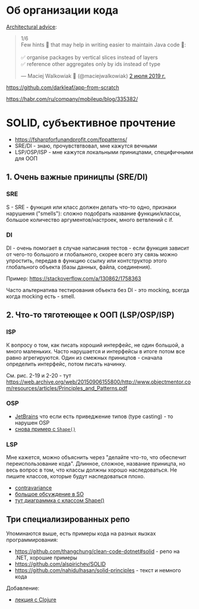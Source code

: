 Об организации кода
===================

[Architectural advice](https://twitter.com/maciejwalkowiak/status/1146179460548440065):

<blockquote class="twitter-tweet" data-lang="ru"><p lang="en" dir="ltr">1/6 <br>Few hints 💬 that may help in writing easier to maintain Java code 📢:<br><br>✅ organise packages by vertical slices instead of layers<br>✅ reference other aggregates only by ids instead of type</p>&mdash; Maciej Walkowiak 🍃 (@maciejwalkowiak) <a href="https://twitter.com/maciejwalkowiak/status/1146179460548440065?ref_src=twsrc%5Etfw">2 июля 2019 г.</a></blockquote>
<script async src="https://platform.twitter.com/widgets.js" charset="utf-8"></script>


<https://github.com/darkleaf/app-from-scratch>

<https://habr.com/ru/company/mobileup/blog/335382/>

SOLID, субъективное прочтение 
=============================

- https://fsharpforfunandprofit.com/fppatterns/
- SRE/DI - знаю, прочувствтвовал, мне кажутся вечными
- LSP/OSP/ISP - мне кажутся локальными приницпами, специфичными для OOП

## 1. Очень важные приницпы (SRE/DI)

### SRE

S - SRE - функция или класс должен делать что-то одно, признаки нарушения ("smells"): сложно подобрать название функции/классы, большое количество аргументов/настроек, много ветвлений с if. 

### DI

DI - очень помогает в случае написания тестов - если функция зависит от чего-то большого и глобального,
скорее всего эту связь можно упростить, передав в функцию ссылку или контструктор этого глобального объекта (базы данных, файла, соединения). 

Пример: https://stackoverflow.com/a/130862/1758363

Часто альтернатива тестирования объекта без DI - это mocking, всегда когда mocking есть - smell. 

##  2. Что-то тяготеющее к ООП (LSP/OSP/ISP)

### ISP

К вопросу о том, как писать хороший интерфейс, не один большой, а много маленьких. 
Часто нарушается и интерфейсы в итоге потом все равно агрегируются. Один из смежных приницпов - сначала определить интерфейс, потом писать начинку.

См. рис. 2-19 и 2-20 - тут  https://web.archive.org/web/20150906155800/http://www.objectmentor.com/resources/articles/Principles_and_Patterns.pdf  

### OSP 

- [JetBrains](https://blog.jetbrains.com/upsource/2015/08/31/what-to-look-for-in-a-code-review-solid-principles-2/)
что если есть приведжение типов (type casting) - то нарушен OSP
- [снова пример с `Shape()`](http://joelabrahamsson.com/a-simple-example-of-the-openclosed-principle/)

### LSP

Мне кажется, можно объяснить через "делайте что-то, что обеспечит переиспользование кода". Длинное, сложное, название приницпа, но весь вопрос в том, что классы должны хорошо наследоваться. Не пишите классов, которые будут наследоваться плохо. 

- [contravariance](https://apocalisp.wordpress.com/2010/10/06/liskov-substitution-principle-is-contravariance/)
- [большое обсуждение в SO](https://stackoverflow.com/questions/56860/what-is-an-example-of-the-liskov-substitution-principle)
- [тут диаграммка с классом Shape()](https://github.com/alspirichev/SOLID#the-liskov-substitution-principle-lsp)

## Три специализированных репо

Упоминаются выше, есть примеры кода на разных яызках программирования:

- <https://github.com/thangchung/clean-code-dotnet#solid> - репо на .NET, хорошие примеры
- <https://github.com/alspirichev/SOLID>
- <https://github.com/nahidulhasan/solid-principles> - текст и немного кода
  
Добавление:

- [лекция с Clojure](https://www.infoq.com/presentations/SOLID-Clojure/#downloadPdf/)

